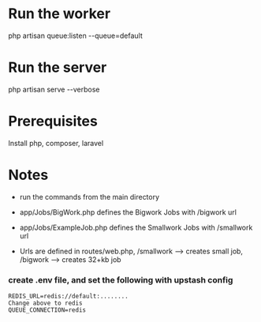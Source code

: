 # Run the worker
php artisan queue:listen --queue=default

# Run the server
php artisan serve --verbose


# Prerequisites
Install php, composer, laravel

# Notes
- run the commands from the main directory

- app/Jobs/BigWork.php defines the Bigwork Jobs with /bigwork url

- app/Jobs/ExampleJob.php defines the Smallwork Jobs with /smallwork url

- Urls are defined in routes/web.php, /smallwork --> creates small job, /bigwork --> creates 32+kb job
 
### create .env file, and set the following with upstash config
```
REDIS_URL=redis://default:........
Change above to redis
QUEUE_CONNECTION=redis

```


